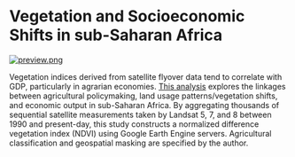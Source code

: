 # Vegetation and Socioeconomic Shifts in sub-Saharan Africa

[![preview.png](https://ryezzz.github.io/Sub-Saharan-Africa-NDVI-Analysis/preview.png)](https://ryezzz.github.io/Sub-Saharan-Africa-NDVI-Analysis/)

Vegetation indices derived from satellite flyover data tend to correlate with GDP, particularly in agrarian economies. [This analysis](https://ryezzz.github.io/data_viz_thesis/thesis_versions/presentation1/) explores the linkages between agricultural policymaking, land usage patterns/vegetation shifts, and economic output in sub-Saharan Africa. By aggregating thousands of sequential satellite measurements taken by Landsat 5, 7, and 8 between 1990 and present-day, this study constructs a normalized difference vegetation index (NDVI) using Google Earth Engine servers. Agricultural classification and geospatial masking are specified by the author.
